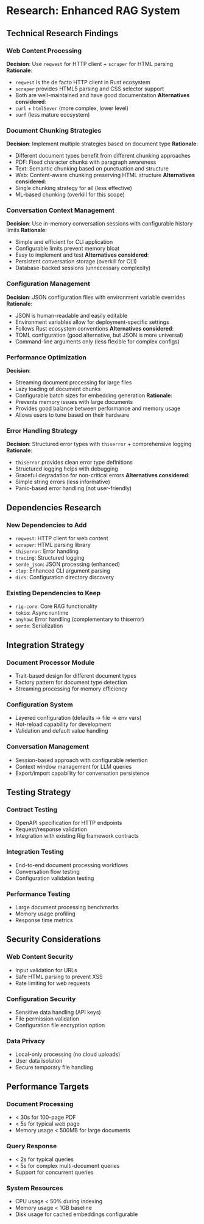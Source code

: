 # Research: Enhanced RAG System

## Technical Research Findings

### Web Content Processing
**Decision**: Use `reqwest` for HTTP client + `scraper` for HTML parsing
**Rationale**:
- `reqwest` is the de facto HTTP client in Rust ecosystem
- `scraper` provides HTML5 parsing and CSS selector support
- Both are well-maintained and have good documentation
**Alternatives considered**:
- `curl` + `html5ever` (more complex, lower level)
- `surf` (less mature ecosystem)

### Document Chunking Strategies
**Decision**: Implement multiple strategies based on document type
**Rationale**:
- Different document types benefit from different chunking approaches
- PDF: Fixed character chunks with paragraph awareness
- Text: Semantic chunking based on punctuation and structure
- Web: Content-aware chunking preserving HTML structure
**Alternatives considered**:
- Single chunking strategy for all (less effective)
- ML-based chunking (overkill for this scope)

### Conversation Context Management
**Decision**: Use in-memory conversation sessions with configurable history limits
**Rationale**:
- Simple and efficient for CLI application
- Configurable limits prevent memory bloat
- Easy to implement and test
**Alternatives considered**:
- Persistent conversation storage (overkill for CLI)
- Database-backed sessions (unnecessary complexity)

### Configuration Management
**Decision**: JSON configuration files with environment variable overrides
**Rationale**:
- JSON is human-readable and easily editable
- Environment variables allow for deployment-specific settings
- Follows Rust ecosystem conventions
**Alternatives considered**:
- TOML configuration (good alternative, but JSON is more universal)
- Command-line arguments only (less flexible for complex configs)

### Performance Optimization
**Decision**:
- Streaming document processing for large files
- Lazy loading of document chunks
- Configurable batch sizes for embedding generation
**Rationale**:
- Prevents memory issues with large documents
- Provides good balance between performance and memory usage
- Allows users to tune based on their hardware

### Error Handling Strategy
**Decision**: Structured error types with `thiserror` + comprehensive logging
**Rationale**:
- `thiserror` provides clean error type definitions
- Structured logging helps with debugging
- Graceful degradation for non-critical errors
**Alternatives considered**:
- Simple string errors (less informative)
- Panic-based error handling (not user-friendly)

## Dependencies Research

### New Dependencies to Add
- `reqwest`: HTTP client for web content
- `scraper`: HTML parsing library
- `thiserror`: Error handling
- `tracing`: Structured logging
- `serde_json`: JSON processing (enhanced)
- `clap`: Enhanced CLI argument parsing
- `dirs`: Configuration directory discovery

### Existing Dependencies to Keep
- `rig-core`: Core RAG functionality
- `tokio`: Async runtime
- `anyhow`: Error handling (complementary to thiserror)
- `serde`: Serialization

## Integration Strategy

### Document Processor Module
- Trait-based design for different document types
- Factory pattern for document type detection
- Streaming processing for memory efficiency

### Configuration System
- Layered configuration (defaults → file → env vars)
- Hot-reload capability for development
- Validation and default value handling

### Conversation Management
- Session-based approach with configurable retention
- Context window management for LLM queries
- Export/import capability for conversation persistence

## Testing Strategy

### Contract Testing
- OpenAPI specification for HTTP endpoints
- Request/response validation
- Integration with existing Rig framework contracts

### Integration Testing
- End-to-end document processing workflows
- Conversation flow testing
- Configuration validation testing

### Performance Testing
- Large document processing benchmarks
- Memory usage profiling
- Response time metrics

## Security Considerations

### Web Content Security
- Input validation for URLs
- Safe HTML parsing to prevent XSS
- Rate limiting for web requests

### Configuration Security
- Sensitive data handling (API keys)
- File permission validation
- Configuration file encryption option

### Data Privacy
- Local-only processing (no cloud uploads)
- User data isolation
- Secure temporary file handling

## Performance Targets

### Document Processing
- < 30s for 100-page PDF
- < 5s for typical web page
- Memory usage < 500MB for large documents

### Query Response
- < 2s for typical queries
- < 5s for complex multi-document queries
- Support for concurrent queries

### System Resources
- CPU usage < 50% during indexing
- Memory usage < 1GB baseline
- Disk usage for cached embeddings configurable